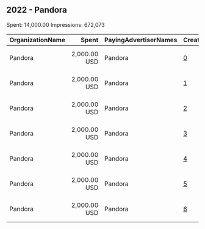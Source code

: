 ## 2022 - Pandora 
Spent: 14,000.00
Impressions: 672,073

|OrganizationName|Spent|PayingAdvertiserNames|CreativeUrls|Impressions|Genders|AgeBrackets|CountryCodes|BillingAddresses|CandidateBallotInformation|
|:---|---:|:---|:---|---:|:---|:---|:---|:---|:---|
|Pandora|2,000.00 USD|Pandora|[0](https://www.snap.com/political-ads/asset/3dbbab9f5e668e8ec33d83a1b64312eb4b51efb0689c0bcaf981e1770839deae?mediaType=mp4)|128,646||18+|united states|"2100 Franklin Tower, 7th Floor,Oakland,94612,US"|Register to vote|
|Pandora|2,000.00 USD|Pandora|[1](https://www.snap.com/political-ads/asset/b6922390840eba77d2b9a389309b258c8de3318909aa8441d55862abcd7bb013?mediaType=mp4)|121,778||18+|united states|"2100 Franklin Tower, 7th Floor,Oakland,94612,US"|Register to vote|
|Pandora|2,000.00 USD|Pandora|[2](https://www.snap.com/political-ads/asset/0dd66b62b971a93e411c4edae21e335f35afb3533fa0c56ac51119f7f6cab1be?mediaType=mp4)|113,819||18+|united states|"2100 Franklin Tower, 7th Floor,Oakland,94612,US"|Register to vote|
|Pandora|2,000.00 USD|Pandora|[3](https://www.snap.com/political-ads/asset/6cedaa48f4e4ecf065bcb0b73352f0217fda4d487203ee92a25d2f8a1dbb1f4d?mediaType=mp4)|110,648||18+|united states|"2100 Franklin Tower, 7th Floor,Oakland,94612,US"|Register to vote|
|Pandora|2,000.00 USD|Pandora|[4](https://www.snap.com/political-ads/asset/4d66b411cc6cdaf63c124cabb7f72ab9c2e70a8edd55d903e530fe4ea53d63d2?mediaType=mp4)|73,377||18+|united states|"2100 Franklin Tower, 7th Floor,Oakland,94612,US"|Register to vote|
|Pandora|2,000.00 USD|Pandora|[5](https://www.snap.com/political-ads/asset/a13a142feca855e7e97ac14a6a59eead98ddc2ff719dfabc8543b0ef31701f79?mediaType=mp4)|66,843|FEMALE|18+|united states|"2100 Franklin Tower, 7th Floor,Oakland,94612,US"|Register to vote|
|Pandora|2,000.00 USD|Pandora|[6](https://www.snap.com/political-ads/asset/0b863e2a22809003d6f444b7f418db8070c7bebb3a76adb00d8d42f12ddbe8c4?mediaType=mp4)|56,962||18+|united states|"2100 Franklin Tower, 7th Floor,Oakland,94612,US"|Register to vote|
